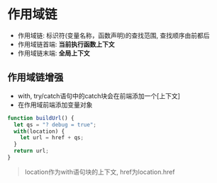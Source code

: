 # 作用域链

- 作用域链: 标识符(变量名称，函数声明)的查找范围, 查找顺序由前都后
- 作用域链首端: **当前执行函数上下文**
- 作用域链末端: **全局上下文**

## 作用域链增强

- with, try/catch语句中的catch块会在前端添加一个[上下文]
- 在作用域前端添加变量对象

```javascript
function buildUrl() {
  let qs = "? debug = true";
  with(location) {
    let url = href + qs;
  }
  return url;
}
```

> location作为with语句块的上下文, href为location.href
